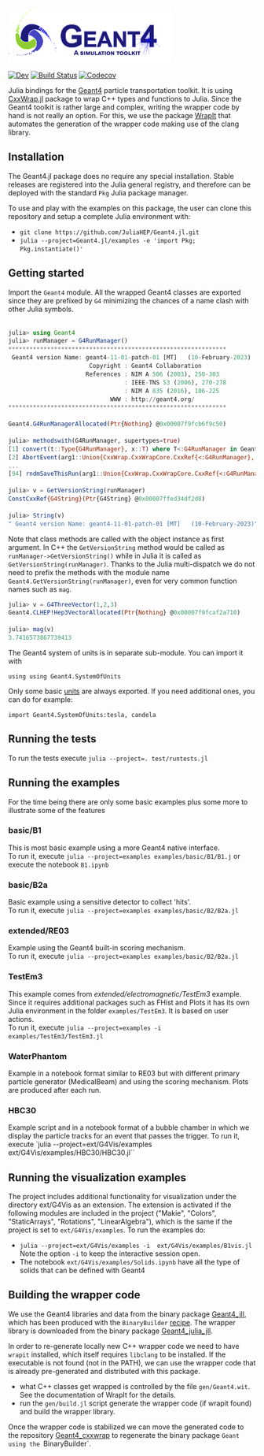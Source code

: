 ![Geant4](docs/src/assets/logo.png)


[![Dev](https://img.shields.io/badge/docs-dev-blue.svg)](https:///juliahep.github.io/Geant4.jl/dev/)
[![Build Status](https://github.com/JuliaHEP/Geant4.jl/workflows/CI/badge.svg)](https://github.com/JuliaHEP/Geant4.jl/actions)
[![Codecov](https://codecov.io/gh/JuliaHEP/Geant4.jl/branch/master/graph/badge.svg)](https://codecov.io/gh/JuliaHEP/Geant4.jl)

Julia bindings for the [Geant4](https://geant4.web.cern.ch) particle transportation toolkit. It is using [CxxWrap.jl](https://github.com/JuliaInterop/CxxWrap.jl) package to wrap C++ types and functions to Julia. Since the Geant4 toolkit is rather large and complex, writing the wrapper code by hand is not really an option. For this, we use the package [WrapIt](https://github.com/grasph/wrapit) that automates the generation of the wrapper code making use of the clang library.

## Installation
The Geant4.jl package does no require any special installation. Stable releases are registered into the Julia general registry, and therefore can be deployed with the standard `Pkg` Julia package manager.

To use and play with the examples on this package, the user can clone this repository and setup a complete Julia environment with:

- `git clone https://github.com/JuliaHEP/Geant4.jl.git`
- `julia --project=Geant4.jl/examples -e 'import Pkg; Pkg.instantiate()'`

## Getting started
Import the `Geant4` module. All the wrapped Geant4 classes are exported since they are prefixed by `G4` minimizing the chances of a name clash with other Julia symbols. 
```julia

julia> using Geant4
julia> runManager = G4RunManager()
**************************************************************
 Geant4 version Name: geant4-11-01-patch-01 [MT]   (10-February-2023)
                       Copyright : Geant4 Collaboration
                      References : NIM A 506 (2003), 250-303
                                 : IEEE-TNS 53 (2006), 270-278
                                 : NIM A 835 (2016), 186-225
                             WWW : http://geant4.org/
**************************************************************

Geant4.G4RunManagerAllocated(Ptr{Nothing} @0x00007f9fcb6f9c50)

julia> methodswith(G4RunManager, supertypes=true)
[1] convert(t::Type{G4RunManager}, x::T) where T<:G4RunManager in Geant4 at /Users/mato/.julia/packages/CxxWrap/IdOJa/src/CxxWrap.jl:676
[2] AbortEvent(arg1::Union{CxxWrap.CxxWrapCore.CxxRef{<:G4RunManager}, Union{CxxWrap.CxxWrapCore.SmartPointer{T2}, T2} where T2<:G4RunManager}) in Geant4 at /Users/mato/.julia/packages/CxxWrap/IdOJa/src/CxxWrap.jl:618
...
[94] rndmSaveThisRun(arg1::Union{CxxWrap.CxxWrapCore.CxxRef{<:G4RunManager}, Union{CxxWrap.CxxWrapCore.SmartPointer{T2}, T2} where T2<:G4RunManager}) in Geant4 at /Users/mato/.julia/packages/CxxWrap/IdOJa/src/CxxWrap.jl:618

julia> v = GetVersionString(runManager)
ConstCxxRef{G4String}(Ptr{G4String} @0x00007ffed34df2d8)

julia> String(v)
" Geant4 version Name: geant4-11-01-patch-01 [MT]   (10-February-2023)"
```
Note that class methods are called with the object instance as first argument. In C++ the `GetVersionString` method would be called as `runManager->GetVersionString()` while in Julia it is called as `GetVersionString(runManager)`. Thanks to the Julia multi-dispatch we do not need to prefix the methods with the module name `Geant4.GetVersionString(runManager)`, even for very common function names such as `mag`.
```julia
julia> v = G4ThreeVector(1,2,3)
Geant4.CLHEP!Hep3VectorAllocated(Ptr{Nothing} @0x00007f9fcaf2a710)

julia> mag(v)
3.7416573867739413
```
The Geant4 system of units is in separate sub-module. You can import it with
```
using using Geant4.SystemOfUnits
```
Only some basic [units](https://github.com/JuliaHEP/Geant4.jl/blob/32f2f0bf9b556ce4cc7a171b1336916da1d648c9/src/SystemOfUnits.jl#L231) are always exported. If you need additional ones, you can do for example:
```
import Geant4.SystemOfUnits:tesla, candela
```

## Running the tests
To run the tests execute `julia --project=. test/runtests.jl`

## Running the examples
For the time being there are only some basic examples plus some more to illustrate some of the features 
### basic/B1
This is most basic example using a more Geant4 native interface.  
To run it, execute `julia --project=examples examples/basic/B1/B1.j` or execute the notebook `B1.ipynb`
### basic/B2a
Basic example using a sensitive detector to collect 'hits'.  
To run it, execute `julia --project=examples examples/basic/B2/B2a.jl`
### extended/RE03
Example using the Geant4 built-in scoring mechanism.   
To run it, execute `julia --project=examples examples/basic/B2/B2a.jl`
### TestEm3
This example comes from *extended/electromagnetic/TestEm3* example. Since it requires additional packages such as FHist and Plots it has its own Julia environment in the folder `examples/TestEm3`. It is based on user actions.  
To run it, execute `julia --project=examples -i examples/TestEm3/TestEm3.jl` 
### WaterPhantom
Example in a notebook format similar to RE03 but with different primary particle generator (MedicalBeam) and using the scoring mechanism. Plots are produced after each run.
### HBC30
Example script and in a notebook format of a bubble chamber in which we display the particle tracks for an event that passes the trigger. 
To run it, execute `julia --project=ext/G4Vis/examples ext/G4Vis/examples/HBC30/HBC30.jl`` 

## Running the visualization examples
The project includes additional functionality for visualization under the directory ext/G4Vis as an extension. The extension is activated if the following modules are included in the project ("Makie", "Colors", "StaticArrays", "Rotations", "LinearAlgebra"), which is the same if the project is set to `ext/G4Vis/examples`. To run the examples do:
- `julia --project=ext/G4Vis/examples -i  ext/G4Vis/examples/B1vis.jl`
   Note the option `-i` to keep the interactive session open.
- The notebook `ext/G4Vis/examples/Solids.ipynb` have all the type of solids that can be defined with Geant4

## Building the wrapper code
We use the Geant4 libraries and data from the binary package [Geant4_jll](https://github.com/JuliaBinaryWrappers/Geant4_jll.jl), which has been produced with the `BinaryBuilder` [recipe](https://github.com/JuliaPackaging/Yggdrasil/tree/master/G/Geant4). The wrapper library is downloaded from the binary package [Geant4_julia_jll](https://github.com/JuliaBinaryWrappers/Geant4_julia_jll.jl).    

In order to re-generate locally new C++ wrapper code we need to have `wrapit` installed, which itself requires `libclang` to be installed. If the executable is not found (not in the PATH), we can use the wrapper code that is already pre-generated and distributed with this package.
- what C++ classes get wrapped is controlled by the file `gen/Geant4.wit`. See the documentation of WrapIt for the details. 
- run the `gen/build.jl` script generate the wrapper code (if wrapit found) and build the wrapper library.

Once the wrapper code is stabilized we can move the generated code to the repository [Geant4_cxxwrap](https://github.com/peremato/Geant4_cxxwrap) to regenerate the binary package `Geant using the `BinaryBuilder`.
